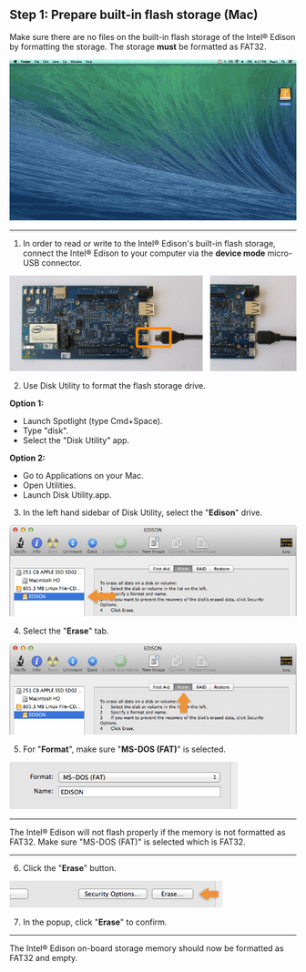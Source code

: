 ## Step 1: Prepare built-in flash storage (Mac)

Make sure there are no files on the built-in flash storage of the Intel® Edison by formatting the storage. The storage **must** be formatted as FAT32.

![Animated gif: formatting the Edison flash storage](images/format_storage-mac-animated.gif)

---

1. In order to read or write to the Intel® Edison's built-in flash storage, connect the Intel® Edison to your computer via the **device mode** micro-USB connector.

  ![Micro-USB cable being plugged into the top micro-USB connector](/assembly/arduino_expansion_board/images/device_mode-usb_cable-before_after.png)

2. Use Disk Utility to format the flash storage drive. 

  **Option 1:**

  * Launch Spotlight (type Cmd+Space).
  * Type "disk". 
  * Select the "Disk Utility" app.

  **Option 2:**
  
  * Go to Applications on your Mac.
  * Open Utilities. 
  * Launch Disk Utility.app.

3. In the left hand sidebar of Disk Utility, select the "**Edison**" drive.

  ![Edison drive in Disk Utility sidebar](images/disk_utility-select_drive.png)

4. Select the "**Erase**" tab.

  ![Erase tab in Disk Utility](images/disk_utility-erase_tab.png)

5. For "**Format**", make sure "**MS-DOS (FAT)**" is selected.

  ![FAT32 selected in Disk Utility](images/disk_utility-format_fat.png)

  ---
  
  The Intel® Edison will not flash properly if the memory is not formatted as FAT32. Make sure "MS-DOS (FAT)" is selected which is FAT32.
  
  ---

6. Click the "**Erase**" button.

  ![image alt text](images/disk_utility-erase_button.png)

7. In the popup, click "**Erase**" to confirm.

---

The Intel® Edison on-board storage memory should now be formatted as FAT32 and empty. 
